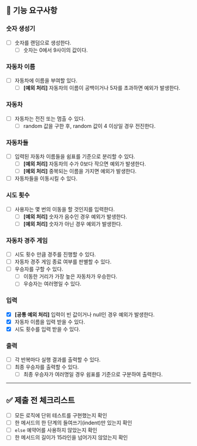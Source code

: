 ## 📝 기능 요구사항

### 숫자 생성기
- [ ] 숫자를 랜덤으로 생성한다.
    - [ ] 숫자는 0에서 9사이의 값이다.

### 자동차 이름 
- [ ] 자동차에 이름을 부여할 있다.
  - [ ] **[예외 처리]** 자동차의 이름이 공백이거나 5자를 초과하면 예외가 발생한다.

### 자동차
- [ ] 자동차는 전진 또는 멈출 수 있다.
  - [ ] random 값을 구한 후, random 값이 4 이상일 경우 전진한다.

### 자동차들
- [ ] 입력된 자동차 이름들을 쉼표를 기준으로 분리할 수 있다.
  - [ ] **[예외 처리]** 자동차의 수가 0보다 작으면 예외가 발생한다.
  - [ ] **[예외 처리]** 중복되는 이름을 가지면 예외가 발생한다.
- [ ] 자동차들을 이동시킬 수 있다.

### 시도 횟수
- [ ] 사용자는 몇 번의 이동을 할 것인지를 입력한다.
  - [ ] **[예외 처리]** 숫자가 음수인 경우 예외가 발생한다.
  - [ ] **[예외 처리]** 숫자가 아닌 경우 예외가 발생한다.`
`
### 자동차 경주 게임
- [ ] 시도 횟수 만큼 경주를 진행할 수 있다.
- [ ] 자동차 경주 게임 종료 여부를 판별할 수 있다.
- [ ] 우승자를 구할 수 있다.
  - [ ] 이동한 거리가 가장 높은 자동차가 우승한다.
  - [ ] 우승자는 여러명일 수 있다.

### 입력
- [x] **[공통 예외 처리]** 입력이 빈 값이거나 null인 경우 예외가 발생한다.
- [x] 자동차 이름을 입력 받을 수 있다.
- [x] 시도 횟수를 입력 받을 수 있다.

### 출력
- [ ] 각 반복마다 실행 결과를 출력할 수 있다.
- [ ] 최종 우승자를 출력할 수 있다.
  - [ ] 최종 우승자가 여러명일 경우 쉼표를 기준으로 구분하여 출력한다.

---

## ✅ 제출 전 체크리스트
- [ ] 모든 로직에 단위 테스트를 구현했는지 확인
- [ ] 한 메서드의 한 단계의 들여쓰기(indent)만 있는지 확인
- [ ] `else` 예약어를 사용하지 않았는지 확인
- [ ] 한 메서드의 길이가 15라인을 넘어가지 않았는지 확인